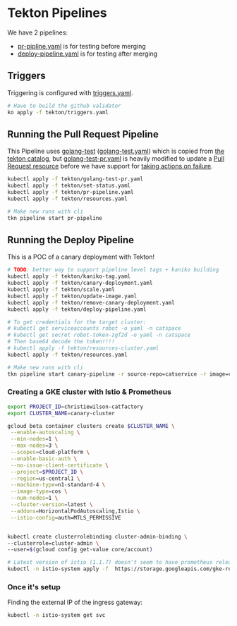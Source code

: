 # Tekton Pipelines

We have 2 pipelines:
* [pr-pipline.yaml](./pr-pipeline.yaml) is for testing before merging
* [deploy-pipeline.yaml](./deploy-pipeline.yaml) is for testing after merging

## Triggers

Triggering is configured with [triggers.yaml](./triggers.yaml).

```bash
# Have to build the github validator
ko apply -f tekton/triggers.yaml
```

## Running the Pull Request Pipeline

This Pipeline uses [golang-test](https://github.com/tektoncd/catalog/tree/master/golang#golang-test) 
([golang-test.yaml](golang-test.yaml))
which is copied from [the tekton catalog](https://github.com/tektoncd/catalog),
but [golang-test-pr.yaml](golang-test-pr.yaml) is heavily modified to update a
[Pull Request resource](https://github.com/tektoncd/pipeline/blob/master/docs/resources.md#pull-request-resource)
before we have support for
[taking actions on failure](https://github.com/tektoncd/pipeline/issues/1376).

```bash
kubectl apply -f tekton/golang-test-pr.yaml
kubectl apply -f tekton/set-status.yaml
kubectl apply -f tekton/pr-pipeline.yaml
kubectl apply -f tekton/resources.yaml

# Make new runs with cli
tkn pipeline start pr-pipeline
```

## Running the Deploy Pipeline

This is a POC of a canary deployment with Tekton!

```bash
# TODO: better way to support pipeline level tags + kaniko building
kubectl apply -f tekton/kaniko-tag.yaml
kubectl apply -f tekton/canary-deployment.yaml
kubectl apply -f tekton/scale.yaml
kubectl apply -f tekton/update-image.yaml
kubectl apply -f tekton/remove-canary-deployment.yaml
kubectl apply -f tekton/deploy-pipeline.yaml

# To get credentials for the target cluster:
# kubectl get serviceaccounts robot -o yaml -n catspace
# kubectl get secret robot-token-zgf2d -o yaml -n catspace
# Then base64 decode the token!!!!
# kubectl apply -f tekton/resources-cluster.yaml
kubectl apply -f tekton/resources.yaml

# Make new runs with cli
tkn pipeline start canary-pipeline -r source-repo=catservice -r image=christie-catservice-image -r cluster=catservice-cluster -p tag=0.10.0
```


### Creating a GKE cluster with Istio & Prometheus

```bash
export PROJECT_ID=christiewilson-catfactory
export CLUSTER_NAME=canary-cluster

gcloud beta container clusters create $CLUSTER_NAME \
 --enable-autoscaling \
 --min-nodes=1 \
 --max-nodes=3 \
 --scopes=cloud-platform \
 --enable-basic-auth \
 --no-issue-client-certificate \
 --project=$PROJECT_ID \
 --region=us-central1 \
 --machine-type=n1-standard-4 \
 --image-type=cos \
 --num-nodes=1 \
 --cluster-version=latest \
 --addons=HorizontalPodAutoscaling,Istio \
 --istio-config=auth=MTLS_PERMISSIVE


kubectl create clusterrolebinding cluster-admin-binding \
--clusterrole=cluster-admin \
--user=$(gcloud config get-value core/account)

# Latest version of istio (1.1.7) doesn't seem to have prometheus released with it?
kubectl -n istio-system apply -f  https://storage.googleapis.com/gke-release/istio/release/1.0.6-gke.3/patches/install-prometheus.yaml
```

### Once it's setup

Finding the external IP of the ingress gateway:

```bash
kubectl -n istio-system get svc
```
